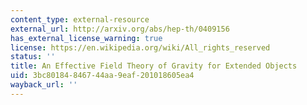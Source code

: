 ```yaml
---
content_type: external-resource
external_url: http://arxiv.org/abs/hep-th/0409156
has_external_license_warning: true
license: https://en.wikipedia.org/wiki/All_rights_reserved
status: ''
title: An Effective Field Theory of Gravity for Extended Objects
uid: 3bc80184-8467-44aa-9eaf-201018605ea4
wayback_url: ''
---
```

